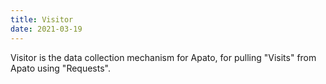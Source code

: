 ```yaml
---
title: Visitor
date: 2021-03-19
---
```


Visitor is the data collection mechanism for Apato, for pulling "Visits" from Apato using "Requests".